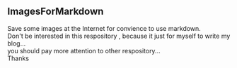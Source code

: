 ## ImagesForMarkdown
Save some images at the Internet for convience to use markdown.</br>
Don't be interested in this respository , because it just for myself to write my blog...</br>
you should pay more attention to other respository...</br>
Thanks

